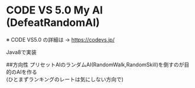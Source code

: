 CODE VS 5.0 My AI (DefeatRandomAI)
=================================

※ CODE VS5.0 の詳細は → https://codevs.jp/  

Java8で実装  


##方向性
プリセットAIのランダムAI(RandomWalk,RandomSkill)を倒すのが目的のAIを作る  
(ひとまずランキングのレートは気にしない方向で)
